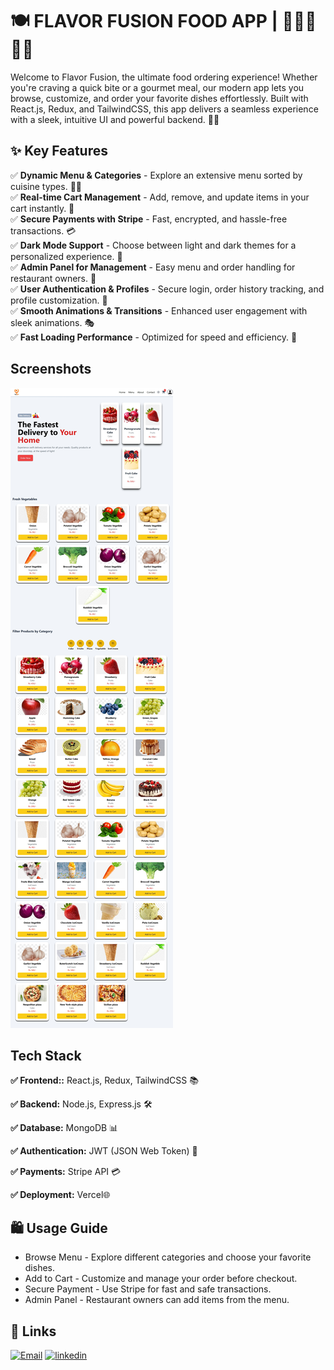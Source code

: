 
# 🍽️ FLAVOR FUSION FOOD APP | 🍕🍔🥗🍜🍣

Welcome to Flavor Fusion, the ultimate food ordering experience! Whether you're craving a quick bite or a gourmet meal, our modern app lets you browse, customize, and order your favorite dishes effortlessly. Built with React.js, Redux, and TailwindCSS, this app delivers a seamless experience with a sleek, intuitive UI and powerful backend. 🍲✨





## ✨ Key Features

 
✅ **Dynamic Menu & Categories** - Explore an extensive menu sorted by cuisine types. 🍣🍛  
✅ **Real-time Cart Management** - Add, remove, and update items in your cart instantly. 🛒  
✅ **Secure Payments with Stripe** - Fast, encrypted, and hassle-free transactions. 💳  
✅ **Dark Mode Support** - Choose between light and dark themes for a personalized experience. 🌙  
✅ **Admin Panel for Management** - Easy menu and order handling for restaurant owners. 🏪  
✅ **User Authentication & Profiles** - Secure login, order history tracking, and profile customization. 🔐  
✅ **Smooth Animations & Transitions** - Enhanced user engagement with sleek animations. 🎭  
✅ **Fast Loading Performance** - Optimized for speed and efficiency. 🚀  

## Screenshots

![App Screenshot](Screenshot_16-3-2025_172317_food-app-1-p51c.onrender.com.jpeg)


## Tech Stack

**✅ Frontend::**  React.js, Redux, TailwindCSS 📚

**✅ Backend:** Node.js, Express.js 🛠️

**✅  Database:** MongoDB 📊

**✅  Authentication:** JWT (JSON Web Token) 🔐

**✅ Payments:** Stripe API 💳

**✅  Deployment:** Vercel🌐

## 🛍️ Usage Guide

- Browse Menu - Explore different categories and choose your favorite dishes.
- Add to Cart - Customize and manage your order before checkout.
- Secure Payment - Use Stripe for fast and safe transactions.
-  Admin Panel - Restaurant owners can add items from the menu.

## 🔗 Links
[![Email](https://img.shields.io/badge/Email-000?style=for-the-badge&logo=ko-fi&logoColor=white)](kshitij.halmare1@gmail.com/)
[![linkedin](https://img.shields.io/badge/Live_Link-0A66C2?style=for-the-badge&logo=linkedin&logoColor=white)](https://food-app-1-p51c.onrender.com//)

